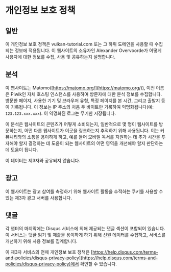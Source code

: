 # 개인정보 보호 정책

## 일반

이 개인정보 보호 정책은 vulkan-tutorial.com 또는 그 하위 도메인을 사용할 때 수집되는 정보에 적용됩니다. 이 웹사이트의 소유자인 Alexander Overvoorde가 어떻게 사용자에 대한 정보를 수집, 사용 및 공유하는지 설명합니다.

## 분석

이 웹사이트는 Matomo([https://matomo.org/](https://matomo.org/)), 이전 이름은 Piwik인 자체 호스팅 인스턴스를 사용하여 방문자에 대한 분석 정보를 수집합니다. 방문한 페이지, 사용한 기기 및 브라우저 유형, 특정 페이지를 본 시간, 그리고 출발지 등이 기록됩니다. 이 정보는 IP 주소의 처음 두 바이트만 기록하여 익명화됩니다(예: `123.123.xxx.xxx`). 이 익명화된 로그는 무기한 저장됩니다.

이 분석은 웹사이트의 콘텐츠가 어떻게 소비되는지, 일반적으로 몇 명이 웹사이트를 방문하는지, 어떤 다른 웹사이트가 이곳을 링크하는지 추적하기 위해 사용됩니다. 이는 커뮤니티와의 소통을 용이하게 하고, 예를 들어 모바일 독서를 지원하는 데 추가 시간을 투자해야 할지 결정하는 데 도움이 되는 웹사이트의 어떤 영역을 개선해야 할지 판단하는 데 도움이 됩니다.

이 데이터는 제3자와 공유되지 않습니다.

## 광고

이 웹사이트는 광고 참여를 측정하기 위해 웹사이트 활동을 추적하는 쿠키를 사용할 수 있는 제3자 광고 서버를 사용합니다.

## 댓글

각 챕터의 마지막에는 Disqus 서비스에 의해 제공되는 댓글 섹션이 포함되어 있습니다. 이 서비스는 댓글 읽기 및 제출을 용이하게 하기 위해 신원 데이터를 수집하고, 서비스를 개선하기 위해 사용 정보를 집계합니다.

이 제3자 서비스의 전체 개인정보 보호 정책은 [https://help.disqus.com/terms-and-policies/disqus-privacy-policy](https://help.disqus.com/terms-and-policies/disqus-privacy-policy)에서 확인할 수 있습니다.